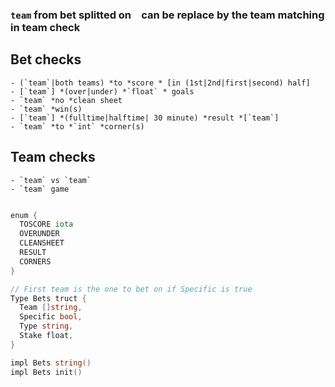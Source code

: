 ### `team` from bet splitted on ` ` can be replace by the team matching in team check

## Bet checks

```
- (`team`|both teams) *to *score * [in (1st|2nd|first|second) half]
- [`team`] *(over|under) *`float` * goals  
- `team` *no *clean sheet
- `team` *win(s)
- [`team`] *(fulltime|halftime| 30 minute) *result *[`team`]
- `team` *to *`int` *corner(s)
```

## Team checks
```
- `team` vs `team`
- `team` game
```

```go

enum {
  TOSCORE iota
  OVERUNDER
  CLEANSHEET
  RESULT
  CORNERS
}

// First team is the one to bet on if Specific is true
Type Bets truct {
  Team []string,
  Specific bool,
  Type string,
  Stake float,
}

impl Bets string()
impl Bets init()
```

